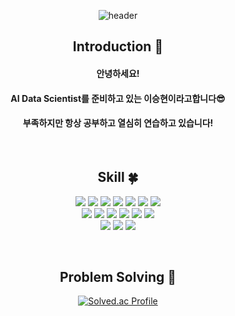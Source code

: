 <div align="center">
  
  ![header](https://capsule-render.vercel.app/api?type=slice&color=auto&height=200&text=Welcome&fontAlign=70&rotate=13&fontAlignY=25&desc=SeungHyeon's%20Github👍&descAlign=82&descAlignY=44)
  
  
  ## Introduction :raised_hands:
  #### 안녕하세요! 
  #### AI Data Scientist를 준비하고 있는 이승현이라고합니다😎
  #### 부족하지만 항상 공부하고 열심히 연습하고 있습니다!
  
  <br>

  <!--기술스택-->
  
  ## Skill :four_leaf_clover:
  <img src="https://img.shields.io/badge/Python-3776AB?style=flat-square&logo=Python&logoColor=white"> <!--Python-->
  <img src="https://img.shields.io/badge/pandas-150458?style=flat-square&logo=pandas&logoColor=white"> <!--pandas-->
  <img src="https://img.shields.io/badge/NumPy-013243?style=flat-square&logo=NumPy&logoColor=white"> <!--NumPy-->
  <img src="https://img.shields.io/badge/scikitlearn-F7931E?style=flat-square&logo=scikitlearn&logoColor=white"> <!--scikit-learn-->
  <img src="https://img.shields.io/badge/PyTorch-EE4C2C?style=flat-square&logo=PyTorch&logoColor=white"> <!--PyTorch-->
  <img src="https://img.shields.io/badge/tensorflow-3178C6?style=flat-square&logo=tensorflow&logoColor=white"/> <!--tensorflow-->
  <img src="https://img.shields.io/badge/keras-D00000?style=flat-square&logo=keras&logoColor=white"/> <!--keras-->
  <br>
  <img src="https://img.shields.io/badge/Windows-0078D6?style=flat-square&logo=Windows&logoColor=white"> <!--Windows-->
  <img src="https://img.shields.io/badge/Linux-FCC624?style=flat-square&logo=Linux&logoColor=white"> <!--Linux-->
  <img src="https://img.shields.io/badge/anaconda-44A833?style=flat-square&logo=anaconda&logoColor=white"/> <!--anaconda-->
  <img src="https://img.shields.io/badge/Visual Studio Code-007ACC?style=flat-squaree&logo=Visual Studio Code&logoColor=white"> <!--vscode-->
  <img src="https://img.shields.io/badge/Jupyter-F37626?style=flat-square&logo=Jupyter&logoColor=white"> <!--Jupyter-->
  <img src="https://img.shields.io/badge/Google Colab-F9AB00?style=flat-square&logo=Google Colab&logoColor=white"> <!--Google Colab-->
  <br>
  <img src="https://img.shields.io/badge/Google Drive-4285F4?style=flat-square&logo=Google Drive&logoColor=white"> <!--Google Drive-->
  <img src="https://img.shields.io/badge/Notion-000000?style=flat-square&logo=Notion&logoColor=white"> <!--Notion-->
  <img src="https://img.shields.io/badge/Git-F05032?style=flat-square&logo=Git&logoColor=white"> <!--Git-->
  
  <br>
  
  ## Problem Solving :muscle: 
  
  [![Solved.ac Profile](http://mazassumnida.wtf/api/v2/generate_badge?boj=hyunwow1263)](https://solved.ac/hyunwow1263/)

  </div>
  
<!--  ## 📱 SNS & Blog 📱
  <a href="https://www.instagram.com/js.xee/">
    <img 
        src="http://img.shields.io/badge/-Instagram-E4405F?style=flat-square&logo=Instagram&logoColor=FAFAFA&link=https://www.instagram.com/js.xee/"/>
  </a>
  <a href="https://velog.io/@junnn0021">
    <img 
        src="http://img.shields.io/badge/-Velog-20C997?style=flat-square&logo=Velog&logoColor=000000&link=https://velog.io/@junnn0021"/>
  </a>
-->

  
  
  
  
<!--
**leee-SeungHyeon/leee-SeungHyeon** is a ✨ _special_ ✨ repository because its `README.md` (this file) appears on your GitHub profile.

Here are some ideas to get you started:

- 🔭 I’m currently working on ...
- 🌱 I’m currently learning ...
- 👯 I’m looking to collaborate on ...
- 🤔 I’m looking for help with ...
- 💬 Ask me about ...
- 📫 How to reach me: ...
- 😄 Pronouns: ...
- ⚡ Fun fact: ...
-->
